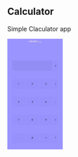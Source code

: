 ## Calculator
Simple Claculator app
<!-- ![Screenshot_20211019_173046](https://user-images.githubusercontent.com/70326109/137907523-dbee4eda-c0ec-4d89-8f8a-c24f63f72b35.jpg) -->
<img src="https://github.com/a-tharva/Apps/blob/master/images/calculator.jpg" width=25% height=25%>
